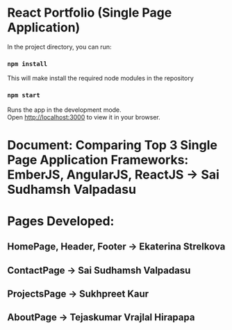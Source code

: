 # React Portfolio (Single Page Application)

In the project directory, you can run:

### `npm install`

This will make install the required node modules in the repository

### `npm start`

Runs the app in the development mode.\
Open [http://localhost:3000](http://localhost:3000) to view it in your browser.

# Document: Comparing Top 3 Single Page Application Frameworks: EmberJS, AngularJS, ReactJS -> Sai Sudhamsh Valpadasu

# Pages Developed:

## HomePage, Header, Footer -> Ekaterina Strelkova

## ContactPage -> Sai Sudhamsh Valpadasu

## ProjectsPage -> Sukhpreet Kaur

## AboutPage -> Tejaskumar Vrajlal Hirapapa
